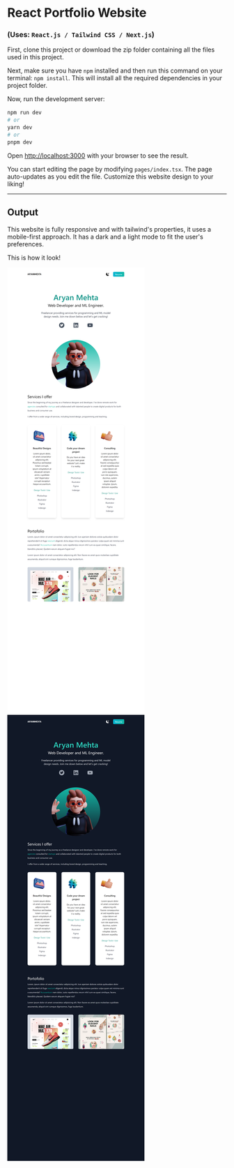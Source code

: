 # React Portfolio Website

### (Uses: `React.js / Tailwind CSS / Next.js`)

First, clone this project or download the zip folder containing all the files used in this project.

Next, make sure you have `npm` installed and then run this command on your terminal: `npm install`.
This will install all the required dependencies in your project folder.

Now, run the development server:

```bash
npm run dev
# or
yarn dev
# or
pnpm dev
```

Open [http://localhost:3000](http://localhost:3000) with your browser to see the result.

You can start editing the page by modifying `pages/index.tsx`. The page auto-updates as you edit the file. Customize this website design to your liking!

---

## Output

This website is fully responsive and with tailwind's properties, it uses a mobile-first approach. It has a dark and a light mode to fit the user's preferences.

This is how it look!

![Dark Mode](./dark-mode-output.png "Dark Mode Output") ![Light Mode](./light-mode-output.png "Light Mode Output")
